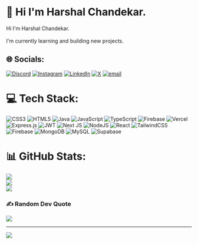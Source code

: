 # 💫 Hi I'm Harshal Chandekar.
Hi I'm Harshal Chandekar.<br><br>I'm currently learning and building new projects.


## 🌐 Socials:
[![Discord](https://img.shields.io/badge/Discord-%237289DA.svg?logo=discord&logoColor=white)](https://discord.gg/harshal_chandekar) [![Instagram](https://img.shields.io/badge/Instagram-%23E4405F.svg?logo=Instagram&logoColor=white)](https://instagram.com/harshall_chandekar) [![LinkedIn](https://img.shields.io/badge/LinkedIn-%230077B5.svg?logo=linkedin&logoColor=white)](https://linkedin.com/in/harshal-chandekar) [![X](https://img.shields.io/badge/X-black.svg?logo=X&logoColor=white)](https://x.com/harshalchandek6) [![email](https://img.shields.io/badge/Email-D14836?logo=gmail&logoColor=white)](mailto:harshalchandekar2204@gmail.com) 

# 💻 Tech Stack:
![CSS3](https://img.shields.io/badge/css3-%231572B6.svg?style=for-the-badge&logo=css3&logoColor=white) ![HTML5](https://img.shields.io/badge/html5-%23E34F26.svg?style=for-the-badge&logo=html5&logoColor=white) ![Java](https://img.shields.io/badge/java-%23ED8B00.svg?style=for-the-badge&logo=openjdk&logoColor=white) ![JavaScript](https://img.shields.io/badge/javascript-%23323330.svg?style=for-the-badge&logo=javascript&logoColor=%23F7DF1E) ![TypeScript](https://img.shields.io/badge/typescript-%23007ACC.svg?style=for-the-badge&logo=typescript&logoColor=white) ![Firebase](https://img.shields.io/badge/firebase-%23039BE5.svg?style=for-the-badge&logo=firebase) ![Vercel](https://img.shields.io/badge/vercel-%23000000.svg?style=for-the-badge&logo=vercel&logoColor=white) ![Express.js](https://img.shields.io/badge/express.js-%23404d59.svg?style=for-the-badge&logo=express&logoColor=%2361DAFB) ![JWT](https://img.shields.io/badge/JWT-black?style=for-the-badge&logo=JSON%20web%20tokens) ![Next JS](https://img.shields.io/badge/Next-black?style=for-the-badge&logo=next.js&logoColor=white) ![NodeJS](https://img.shields.io/badge/node.js-6DA55F?style=for-the-badge&logo=node.js&logoColor=white) ![React](https://img.shields.io/badge/react-%2320232a.svg?style=for-the-badge&logo=react&logoColor=%2361DAFB) ![TailwindCSS](https://img.shields.io/badge/tailwindcss-%2338B2AC.svg?style=for-the-badge&logo=tailwind-css&logoColor=white) ![Firebase](https://img.shields.io/badge/firebase-a08021?style=for-the-badge&logo=firebase&logoColor=ffcd34) ![MongoDB](https://img.shields.io/badge/MongoDB-%234ea94b.svg?style=for-the-badge&logo=mongodb&logoColor=white) ![MySQL](https://img.shields.io/badge/mysql-4479A1.svg?style=for-the-badge&logo=mysql&logoColor=white) ![Supabase](https://img.shields.io/badge/Supabase-3ECF8E?style=for-the-badge&logo=supabase&logoColor=white)
# 📊 GitHub Stats:
![](https://github-readme-stats.vercel.app/api?username=harshalchandekar&theme=dark&hide_border=false&include_all_commits=true&count_private=true)<br/>
![](https://nirzak-streak-stats.vercel.app/?user=harshalchandekar&theme=dark&hide_border=false)<br/>
![](https://github-readme-stats.vercel.app/api/top-langs/?username=harshalchandekar&theme=dark&hide_border=false&include_all_commits=true&count_private=true&layout=compact)

### ✍️ Random Dev Quote
![](https://quotes-github-readme.vercel.app/api?type=horizontal&theme=radical)

---
[![](https://visitcount.itsvg.in/api?id=harshalchandekar&icon=0&color=0)](https://visitcount.itsvg.in)

<!-- Proudly created with GPRM ( https://gprm.itsvg.in ) -->
